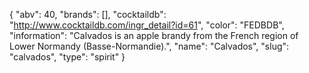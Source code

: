{
    "abv": 40,
    "brands": [],
    "cocktaildb": "http://www.cocktaildb.com/ingr_detail?id=61",
    "color": "FEDBDB",
    "information": "Calvados is an apple brandy from the French region of Lower Normandy (Basse-Normandie).",
    "name": "Calvados",
    "slug": "calvados",
    "type": "spirit"
}
